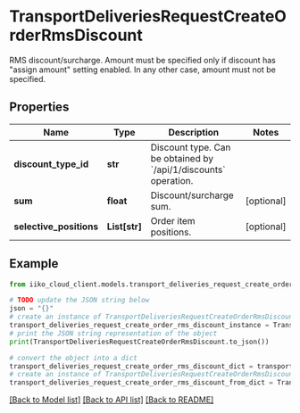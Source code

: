 # TransportDeliveriesRequestCreateOrderRmsDiscount

RMS discount/surcharge.  <remarks>  Amount must be specified only if discount has \"assign amount\" setting enabled.  In any other case, amount must not be specified.   </remarks>

## Properties

Name | Type | Description | Notes
------------ | ------------- | ------------- | -------------
**discount_type_id** | **str** | Discount type.                 Can be obtained by &#x60;/api/1/discounts&#x60; operation. | 
**sum** | **float** | Discount/surcharge sum. | [optional] 
**selective_positions** | **List[str]** | Order item positions. | [optional] 

## Example

```python
from iiko_cloud_client.models.transport_deliveries_request_create_order_rms_discount import TransportDeliveriesRequestCreateOrderRmsDiscount

# TODO update the JSON string below
json = "{}"
# create an instance of TransportDeliveriesRequestCreateOrderRmsDiscount from a JSON string
transport_deliveries_request_create_order_rms_discount_instance = TransportDeliveriesRequestCreateOrderRmsDiscount.from_json(json)
# print the JSON string representation of the object
print(TransportDeliveriesRequestCreateOrderRmsDiscount.to_json())

# convert the object into a dict
transport_deliveries_request_create_order_rms_discount_dict = transport_deliveries_request_create_order_rms_discount_instance.to_dict()
# create an instance of TransportDeliveriesRequestCreateOrderRmsDiscount from a dict
transport_deliveries_request_create_order_rms_discount_from_dict = TransportDeliveriesRequestCreateOrderRmsDiscount.from_dict(transport_deliveries_request_create_order_rms_discount_dict)
```
[[Back to Model list]](../README.md#documentation-for-models) [[Back to API list]](../README.md#documentation-for-api-endpoints) [[Back to README]](../README.md)


